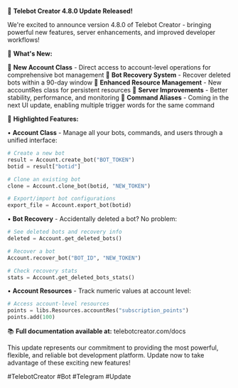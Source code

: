 🚀 **Telebot Creator 4.8.0 Update Released!**

We're excited to announce version 4.8.0 of Telebot Creator - bringing powerful new features, server enhancements, and improved developer workflows!

📱 **What's New:**

🔹 **New Account Class** - Direct access to account-level operations for comprehensive bot management
🔹 **Bot Recovery System** - Recover deleted bots within a 90-day window
🔹 **Enhanced Resource Management** - New accountRes class for persistent resources
🔹 **Server Improvements** - Better stability, performance, and monitoring
🔹 **Command Aliases** - Coming in the next UI update, enabling multiple trigger words for the same command

💪 **Highlighted Features:**

• **Account Class** - Manage all your bots, commands, and users through a unified interface:
```python
# Create a new bot
result = Account.create_bot("BOT_TOKEN")
botid = result["botid"]

# Clone an existing bot
clone = Account.clone_bot(botid, "NEW_TOKEN")

# Export/import bot configurations
export_file = Account.export_bot(botid)
```

• **Bot Recovery** - Accidentally deleted a bot? No problem:
```python
# See deleted bots and recovery info
deleted = Account.get_deleted_bots()

# Recover a bot
Account.recover_bot("BOT_ID", "NEW_TOKEN")

# Check recovery stats
stats = Account.get_deleted_bots_stats()
```

• **Account Resources** - Track numeric values at account level:
```python
# Access account-level resources
points = libs.Resources.accountRes("subscription_points")
points.add(100)
```

📚 **Full documentation available at:** telebotcreator.com/docs

This update represents our commitment to providing the most powerful, flexible, and reliable bot development platform. Update now to take advantage of these exciting new features!

#TelebotCreator #Bot #Telegram #Update 